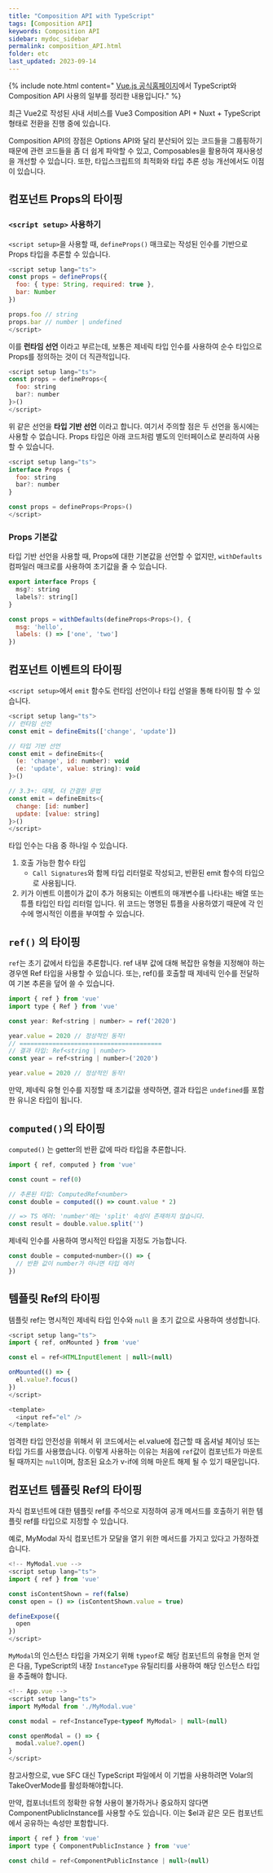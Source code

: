 ```yaml
---
title: "Composition API with TypeScript"
tags: [Composition API]
keywords: Composition API
sidebar: mydoc_sidebar
permalink: composition_API.html
folder: etc
last_updated: 2023-09-14
---
```


{% include note.html content=" [Vue.js 공식홈페이지](https://ko.vuejs.org/guide/typescript/composition-api.html#typing-reactive)에서 TypeScript와 Composition API 사용의 일부를 정리한 내용입니다." %}


최근 Vue2로 작성된 사내 서비스를 Vue3 Composition API + Nuxt + TypeScript 형태로 
전환을 진행 중에 있습니다. 

Composition API의 장점은 Options API와 달리 분산되어 있는 코드들을 그룹핑하기 때문에 관련 코드들을 좀 더 쉽게 파악할 수 있고, Composables을 활용하여 재사용성을 개선할 수 있습니다. 또한, 타입스크립트의 최적화와 타입 추론 성능 개선에서도 이점이 있습니다.


## 컴포넌트 Props의 타이핑
### `<script setup>` 사용하기

`<script setup>`을 사용할 때, `defineProps()` 매크로는 작성된 인수를 기반으로 Props 타입을 추론할 수 있습니다.
```javascript
<script setup lang="ts">
const props = defineProps({
  foo: { type: String, required: true },
  bar: Number
})

props.foo // string
props.bar // number | undefined
</script>
```
이를 **런타임 선언** 이라고 부르는데, 보통은 제네릭 타입 인수를 사용하여 순수 타입으로 Props를 정의하는 것이 더 직관적입니다.

```javascript
<script setup lang="ts">
const props = defineProps<{
  foo: string
  bar?: number
}>()
</script>
```
위 같은 선언을 **타입 기반 선언** 이라고 합니다. 여기서 주의할 점은 두 선언을 동시에는 사용할 수 없습니다. Props 타입은 아래 코드처럼 별도의 인터페이스로 분리하여 사용할 수 있습니다.
```javascript
<script setup lang="ts">
interface Props {
  foo: string
  bar?: number
}

const props = defineProps<Props>()
</script>
```

### Props 기본값
타입 기반 선언을 사용할 때, Props에 대한 기본값을 선언할 수 없지만, `withDefaults` 컴파일러 매크로를 사용하여 초기값을 줄 수 있습니다.
```javascript
export interface Props {
  msg?: string
  labels?: string[]
}

const props = withDefaults(defineProps<Props>(), {
  msg: 'hello',
  labels: () => ['one', 'two']
})
```

## 컴포넌트 이벤트의 타이핑
`<script setup>`에서 `emit` 함수도 런타임 선언이나 타입 선얼을 통해 타이핑 할 수 있습니다.

```javascript
<script setup lang="ts">
// 런타임 선언
const emit = defineEmits(['change', 'update'])

// 타입 기반 선언
const emit = defineEmits<{
  (e: 'change', id: number): void
  (e: 'update', value: string): void
}>()

// 3.3+: 대체, 더 간결한 문법
const emit = defineEmits<{
  change: [id: number]
  update: [value: string]
}>()
</script>
```

타입 인수는 다음 중 하나일 수 있습니다.
1. 호출 가능한 함수 타입
   -  `Call Signatures`와 함께 타입 리터럴로 작성되고, 반환된 emit 함수의 타입으로 사용됩니다.
2. 키가 이벤트 이름이가 값이 추가 허용되는 이벤트의 매개변수를 나타내는 배열 또는 튜플 타입인 타입 리터럴 입니다. 위 코드는 명명된 튜플을 사용하였기 때문에 각 인수에 명시적인 이름을 부여할 수 있습니다.


## `ref()` 의 타이핑
`ref`는 초기 값에서 타입을 추론합니다. ref 내부 값에 대해 복잡한 유형을 지정해야 하는 경우엔 Ref 타입을 사용할 수 있습니다. 또는, ref()를 호출할 때 제네릭 인수를 전달하여 기본 추론을 덮어 쓸 수 있습니다.
```javascript
import { ref } from 'vue'
import type { Ref } from 'vue'

const year: Ref<string | number> = ref('2020')

year.value = 2020 // 정상적인 동작!
// =======================================
// 결과 타입: Ref<string | number>
const year = ref<string | number>('2020')

year.value = 2020 // 정상적인 동작!
```

만약, 제네릭 유형 인수를 지정할 때 초기값을 생략하면, 결과 타입은 `undefined`를 포함한 유니온 타입이 됩니다.


## `computed()`의 타이핑
`computed()` 는 getter의 반환 값에 따라 타입을 추론합니다.
```javascript
import { ref, computed } from 'vue'

const count = ref(0)

// 추론된 타입: ComputedRef<number>
const double = computed(() => count.value * 2)

// => TS 에러: 'number'에는 'split' 속성이 존재하지 않습니다.
const result = double.value.split('')
```

제네릭 인수를 사용하여 명시적인 타입을 지정도 가능합니다.
```javascript
const double = computed<number>(() => {
  // 반환 값이 number가 아니면 타입 에러
})
```


## 템플릿 Ref의 타이핑
템플릿 ref는 명시적인 제네릭 타입 인수와 `null` 을 초기 값으로 사용하여 생성합니다.
```javascript
<script setup lang="ts">
import { ref, onMounted } from 'vue'

const el = ref<HTMLInputElement | null>(null)

onMounted(() => {
  el.value?.focus()
})
</script>

<template>
  <input ref="el" />
</template>
```
엄격한 타입 안전성을 위해서 위 코드에서는 el.value에 접근할 때 옵셔널 체이닝 또는 타입 가드를 사용했습니다. 이렇게 사용하는 이유는 처음에 `ref`값이 컴포넌트가 마운트 될 때까지는 `null`이며, 참조된 요소가 v-if에 의해 마운트 해제 될 수 있기 때문입니다.


## 컴포넌트 템플릿 Ref의 타이핑
자식 컴포넌트에 대한 템플릿 ref를 주석으로 지정하여 공개 메서드를 호출하기 위한 템플릿 ref를 타입으로 지정할 수 있습니다.

예로, MyModal 자식 컴포넌트가 모달을 열기 위한 메서드를 가지고 있다고 가정하겠습니다.

```javascript
<!-- MyModal.vue -->
<script setup lang="ts">
import { ref } from 'vue'

const isContentShown = ref(false)
const open = () => (isContentShown.value = true)

defineExpose({
  open
})
</script>
```
`MyModal`의 인스턴스 타입을 가져오기 위해 `typeof`로 해당 컴포넌트의 유형을 먼저 얻은 다음, TypeScript의 내장 `InstanceType` 유틸리티를 사용하여 해당 인스턴스 타입을 추출해야 합니다.

```javascript
<!-- App.vue -->
<script setup lang="ts">
import MyModal from './MyModal.vue'

const modal = ref<InstanceType<typeof MyModal> | null>(null)

const openModal = () => {
  modal.value?.open()
}
</script>
```

참고사항으로, vue SFC 대신 TypeScript 파일에서 이 기법을 사용하려면 Volar의 TakeOverMode를 활성화해야합니다.

만약, 컴포너너트의 정확한 유형 사용이 불가하거나 중요하지 않다면 ComponentPublicInstance를 사용할 수도 있습니다. 이는 $el과 같은 모든 컴포넌트에서 공유하는 속성만 포함합니다.
```javascript
import { ref } from 'vue'
import type { ComponentPublicInstance } from 'vue'

const child = ref<ComponentPublicInstance | null>(null)
```



